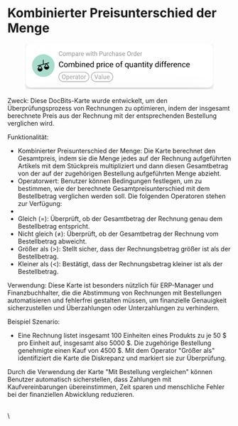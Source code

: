 # Kombinierter Preisunterschied der Menge

<figure><img src="../../../.gitbook/assets/Bildschirmfoto 2024-05-02 um 14.20.17.png" alt=""><figcaption></figcaption></figure>

Zweck: Diese DocBits-Karte wurde entwickelt, um den Überprüfungsprozess von Rechnungen zu optimieren, indem der insgesamt berechnete Preis aus der Rechnung mit der entsprechenden Bestellung verglichen wird.

Funktionalität:

* Kombinierter Preisunterschied der Menge: Die Karte berechnet den Gesamtpreis, indem sie die Menge jedes auf der Rechnung aufgeführten Artikels mit dem Stückpreis multipliziert und dann diesen Gesamtbetrag von der auf der zugehörigen Bestellung aufgeführten Menge abzieht.
* Operatorwert: Benutzer können Bedingungen festlegen, um zu bestimmen, wie der berechnete Gesamtpreisunterschied mit dem Bestellbetrag verglichen werden soll. Die folgenden Operatoren stehen zur Verfügung:
*
* Gleich (=): Überprüft, ob der Gesamtbetrag der Rechnung genau dem Bestellbetrag entspricht.
* Nicht gleich (≠): Überprüft, ob der Gesamtbetrag der Rechnung vom Bestellbetrag abweicht.
* Größer als (>): Stellt sicher, dass der Rechnungsbetrag größer ist als der Bestellbetrag.
* Kleiner als (<): Bestätigt, dass der Rechnungsbetrag kleiner ist als der Bestellbetrag.

Verwendung: Diese Karte ist besonders nützlich für ERP-Manager und Finanzbuchhalter, die die Abstimmung von Rechnungen mit Bestellungen automatisieren und fehlerfrei gestalten müssen, um finanzielle Genauigkeit sicherzustellen und Überzahlungen oder Unterzahlungen zu verhindern.

Beispiel Szenario:

* Eine Rechnung listet insgesamt 100 Einheiten eines Produkts zu je 50 $ pro Einheit auf, insgesamt also 5000 $. Die zugehörige Bestellung genehmigte einen Kauf von 4500 $. Mit dem Operator "Größer als" identifiziert die Karte die Diskrepanz und markiert sie zur Überprüfung.

Durch die Verwendung der Karte "Mit Bestellung vergleichen" können Benutzer automatisch sicherstellen, dass Zahlungen mit Kaufvereinbarungen übereinstimmen, Zeit sparen und menschliche Fehler bei der finanziellen Abwicklung reduzieren.

\
\
